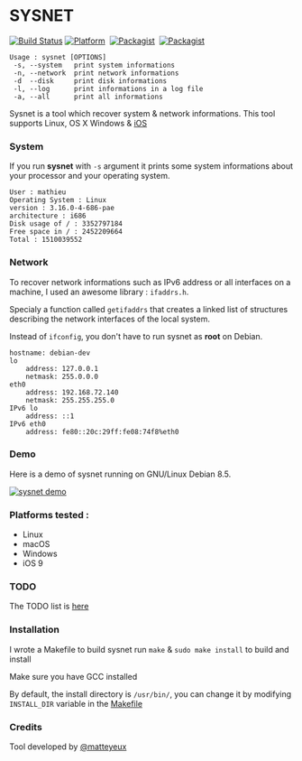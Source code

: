 # SYSNET

[![Build Status](https://travis-ci.com/matteyeux/sysnet.svg?token=vsNybsdJnqqFaoRpWKLL&branch=master)](https://travis-ci.com/matteyeux/sysnet)
[![Platform](https://img.shields.io/badge/platform-multiples-yellowgreen.svg)](https://github.com/matteyeux/sysnet#platforms-tested-) 
[![Packagist](https://img.shields.io/badge/license-MIT-orange.svg)](https://github.com/matteyeux/sysnet/blob/master/LICENSE)&nbsp;
[![Packagist](https://img.shields.io/badge/contact-matteyeux-blue.svg)](https://twitter.com/matteyeux) 

```
Usage : sysnet [OPTIONS]
 -s, --system   print system informations
 -n, --network  print network informations
 -d  --disk     print disk informations
 -l, --log      print informations in a log file
 -a, --all      print all informations
```

Sysnet is a tool which recover system & network informations.
This tool supports Linux, OS X Windows & [iOS](https://github.com/theos/theos)

###  System 

If you run __sysnet__ with `-s` argument it prints some system informations about your processor and your operating system.

```
User : mathieu
Operating System : Linux
version : 3.16.0-4-686-pae
architecture : i686
Disk usage of / : 3352797184
Free space in / : 2452209664
Total : 1510039552
```

### Network

To recover network informations such as IPv6 address or all interfaces on a machine, I used an awesome library : `ifaddrs.h`.

Specialy a function called `getifaddrs` that  creates a linked list of structures describing the network interfaces of the local system.

Instead of `ifconfig`, you don't have to run sysnet as **root** on Debian.

```
hostname: debian-dev
lo
	address: 127.0.0.1
	netmask: 255.0.0.0
eth0
	address: 192.168.72.140
	netmask: 255.255.255.0
IPv6 lo
	address: ::1
IPv6 eth0
	address: fe80::20c:29ff:fe08:74f8%eth0
```



### Demo

Here is a demo of sysnet running on GNU/Linux Debian 8.5. 

[![sysnet demo](https://asciinema.org/a/6jo8dd7d66ljrso5xon8ob5ub.png)](https://asciinema.org/a/6jo8dd7d66ljrso5xon8ob5ub)

### Platforms tested :

- Linux
- macOS
- Windows
- iOS 9

### TODO

The TODO list is [here](https://github.com/matteyeux/sysnet/projects/1)
### Installation 

I wrote a Makefile to build sysnet run `make` & `sudo make install` to build and install

Make sure you have GCC installed

By default, the install directory is `/usr/bin/`, you can change it by modifying `INSTALL_DIR` variable in the [Makefile](https://github.com/matteyeux/sysnet/blob/master/Makefile#L4) 



### Credits

Tool developed by [@matteyeux](https://twitter.com/matteyeux)
